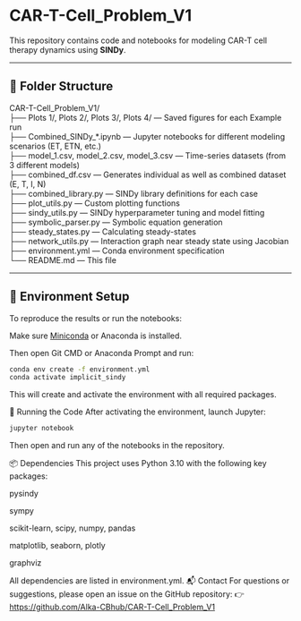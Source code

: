 # CAR-T-Cell_Problem_V1

This repository contains code and notebooks for modeling CAR-T cell therapy dynamics using **SINDy**. 

---

## 📁 Folder Structure

CAR-T-Cell_Problem_V1/  
├── Plots 1/, Plots 2/, Plots 3/, Plots 4/ — Saved figures for each Example run  
├── Combined_SINDy_*.ipynb — Jupyter notebooks for different modeling scenarios (ET, ETN, etc.)  
├── model_1.csv, model_2.csv, model_3.csv — Time-series datasets (from 3 different models)  
├── combined_df.csv — Generates individual as well as combined dataset (E, T, I, N)  
├── combined_library.py — SINDy library definitions for each case  
├── plot_utils.py — Custom plotting functions  
├── sindy_utils.py — SINDy hyperparameter tuning and model fitting  
├── symbolic_parser.py — Symbolic equation generation  
├── steady_states.py — Calculating steady-states  
├── network_utils.py — Interaction graph near steady state using Jacobian  
├── environment.yml — Conda environment specification  
└── README.md — This file  

---

## 🧪 Environment Setup

To reproduce the results or run the notebooks:

Make sure [Miniconda](https://docs.conda.io/en/latest/miniconda.html) or Anaconda is installed.

Then open Git CMD or Anaconda Prompt and run:

```bash
conda env create -f environment.yml
conda activate implicit_sindy
```

This will create and activate the environment with all required packages.


🚀 Running the Code
After activating the environment, launch Jupyter:
```bash
jupyter notebook
```

Then open and run any of the notebooks in the repository.

📦 Dependencies
This project uses Python 3.10 with the following key packages:

pysindy

sympy

scikit-learn, scipy, numpy, pandas

matplotlib, seaborn, plotly

graphviz

All dependencies are listed in environment.yml.
📬 Contact
For questions or suggestions, please open an issue on the GitHub repository:
👉 https://github.com/Alka-CBhub/CAR-T-Cell_Problem_V1



